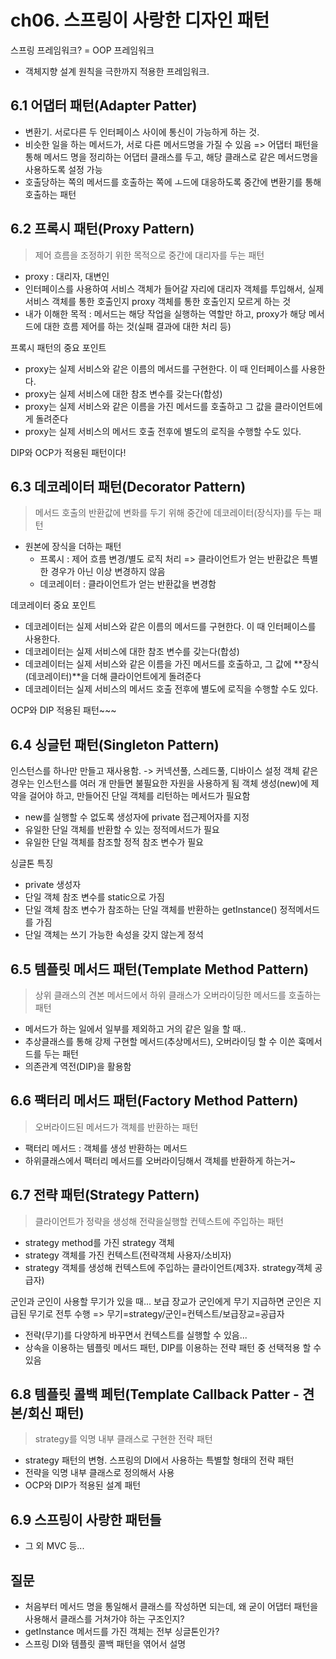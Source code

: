 # ch06. 스프링이 사랑한 디자인 패턴
스프링 프레임워크? = OOP 프레임워크
* 객체지향 설계 원칙을 극한까지 적용한 프레임워크.

## 6.1 어댑터 패턴(Adapter Patter)
* 변환기. 서로다른 두 인터페이스 사이에 통신이 가능하게 하는 것.
* 비슷한 일을 하는 메서드가, 서로 다른 메서드명을 가질 수 있음 => 어댑터 패턴을 통해 메서드 명을 정리하는 어댑터 클래스를 두고, 해당 클래스로 같은 메서드명을 사용하도록 설정 가능
* 호출당하는 쪽의 메서드를 호출하는 쪽에 ㅗ드에 대응하도록 중간에 변환기를 통해 호출하는 패턴

## 6.2 프록시 패턴(Proxy Pattern)
> 제어 흐름을 조정하기 위한 목적으로 중간에 대리자를 두는 패턴

* proxy : 대리자, 대변인
* 인터페이스를 사용하여 서비스 객체가 들어갈 자리에 대리자 객체를 투입해서, 실제 서비스 객체를 통한 호출인지 proxy 객체를 통한 호출인지 모르게 하는 것
* 내가 이해한 목적 : 메서드는 해당 작업을 실행하는 역할만 하고, proxy가 해당 메서드에 대한 흐름 제어를 하는 것(실패 결과에 대한 처리 등)


프록시 패턴의 중요 포인트
* proxy는 실제 서비스와 같은 이름의 메서드를 구현한다. 이 때 인터페이스를 사용한다.
* proxy는 실제 서비스에 대한 참조 변수를 갖는다(합성)
* proxy는 실제 서비스와 같은 이름을 가진 메서드를 호출하고 그 값을 클라이언트에게 돌려준다
* proxy는 실제 서비스의 메서드 호출 전후에 별도의 로직을 수행할 수도 있다.


DIP와 OCP가 적용된 패턴이다!

## 6.3 데코레이터 패턴(Decorator Pattern)
> 메서드 호출의 반환값에 변화를 두기 위해 중간에 데코레이터(장식자)를 두는 패턴

* 원본에 장식을 더하는 패턴
    * 프록시 : 제어 흐름 변경/별도 로직 처리 => 클라이언트가 얻는 반환값은 특별한 경우가 아닌 이상 변경하지 않음
    * 데코레이터 : 클라이언트가 얻는 반환값을 변경함

데코레이터 중요 포인트
* 데코레이터는 실제 서비스와 같은 이름의 메서드를 구현한다. 이 때 인터페이스를 사용한다.
* 데코레이터는 실제 서비스에 대한 참조 변수를 갖는다(합성)
* 데코레이터는 실제 서비스와 같은 이름을 가진 메서드를 호출하고, 그 값에 **장식(데코레이터)**을 더해 클라이언트에게 돌려준다
* 데코레이터는 실제 서비스의 메서드 호출 전후에 별도에 로직을 수행할 수도 있다.

OCP와 DIP 적용된 패턴~~~

## 6.4 싱글턴 패턴(Singleton Pattern)
인스턴스를 하나만 만들고 재사용함. -> 커넥션풀, 스레드풀, 디바이스 설정 객체 같은 경우는 인스턴스를 여러 개 만들면 불필요한 자원을 사용하게 됨
객체 생성(new)에 제약을 걸어야 하고, 만들어진 단일 객체를 리턴하는 메서드가 필요함
* new를 실행할 수 없도록 생성자에 private 접근제어자를 지정
* 유일한 단일 객체를 반환할 수 있는 정적메서드가 필요
* 유일한 단일 객체를 참조할 정적 참조 변수가 필요

싱글톤 특징
* private 생성자
* 단일 객체 참조 변수를 static으로 가짐
* 단일 객체 참조 변수가 참조하는 단일 객체를 반환하는 getInstance() 정적메서드를 가짐
* 단일 객체는 쓰기 가능한 속성을 갖지 않는게 정석

## 6.5 템플릿 메서드 패턴(Template Method Pattern)
> 상위 클래스의 견본 메서드에서 하위 클래스가 오버라이딩한 메서드를 호출하는 패턴

* 메서드가 하는 일에서 일부를 제외하고 거의 같은 일을 할 때..
* 추상클래스를 통해 강제 구현할 메서드(추상메서드), 오버라이딩 할 수 이쓴 훅메서드를 두는 패턴
* 의존관계 역전(DIP)을 활용함

## 6.6 팩터리 메서드 패턴(Factory Method Pattern)
> 오버라이드된 메서드가 객체를 반환하는 패턴

* 팩터리 메서드 : 객체를 생성 반환하는 메서드
* 하위클래스에서 팩터리 메서드를 오버라이딩해서 객체를 반환하게 하는거~

## 6.7 전략 패턴(Strategy Pattern)
> 클라이언트가 정략을 생성해 전략을실행할 컨텍스트에 주입하는 패턴

* strategy method를 가진 strategy 객체
* strategy 객체를 가진 컨텍스트(전략객체 사용자/소비자)
* strategy 객체를 생성해 컨텍스트에 주입하는 클라이언트(제3자. strategy객체 공급자)

군인과 군인이 사용할 무기가 있을 때... 보급 장교가 군인에게 무기 지급하면 군인은 지급된 무기로 전투 수행 => 무기=strategy/군인=컨텍스트/보급장교=공급자
* 전략(무기)를 다양하게 바꾸면서 컨텍스트를 실행할 수 있음...
* 상속을 이용하는 템플릿 메서드 패턴, DIP를 이용하는 전략 패턴 중 선택적용 할 수 있음

## 6.8 템플릿 콜백 페턴(Template Callback Patter - 견본/회신 패턴)
> strategy를 익명 내부 클래스로 구현한 전략 패턴

* strategy 패턴의 변형. 스프링의 DI에서 사용하는 특별할 형태의 전략 패턴
* 전략을 익명 내부 클래스로 정의해서 사용
* OCP와 DIP가 적용된 설계 패턴

## 6.9 스프링이 사랑한 패턴들
* 그 외 MVC 등...

## 질문 
* 처음부터 메서드 명을 통일해서 클래스를 작성하면 되는데, 왜 굳이 어댑터 패턴을 사용해서 클래스를 거쳐가야 하는 구조인지?
* getInstance 메서드를 가진 객체는 전부 싱글톤인가?
* 스프링 DI와 템플릿 콜백 패턴을 엮어서 설명
